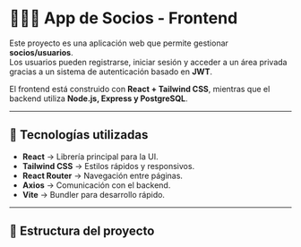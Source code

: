 # 🧑‍🤝‍🧑 App de Socios - Frontend

Este proyecto es una aplicación web que permite gestionar **socios/usuarios**.  
Los usuarios pueden registrarse, iniciar sesión y acceder a un área privada gracias a un sistema de autenticación basado en **JWT**.

El frontend está construido con **React + Tailwind CSS**, mientras que el backend utiliza **Node.js, Express y PostgreSQL**.

---

## 🚀 Tecnologías utilizadas

- **React** → Librería principal para la UI.
- **Tailwind CSS** → Estilos rápidos y responsivos.
- **React Router** → Navegación entre páginas.
- **Axios** → Comunicación con el backend.
- **Vite** → Bundler para desarrollo rápido.

---

## 📂 Estructura del proyecto
